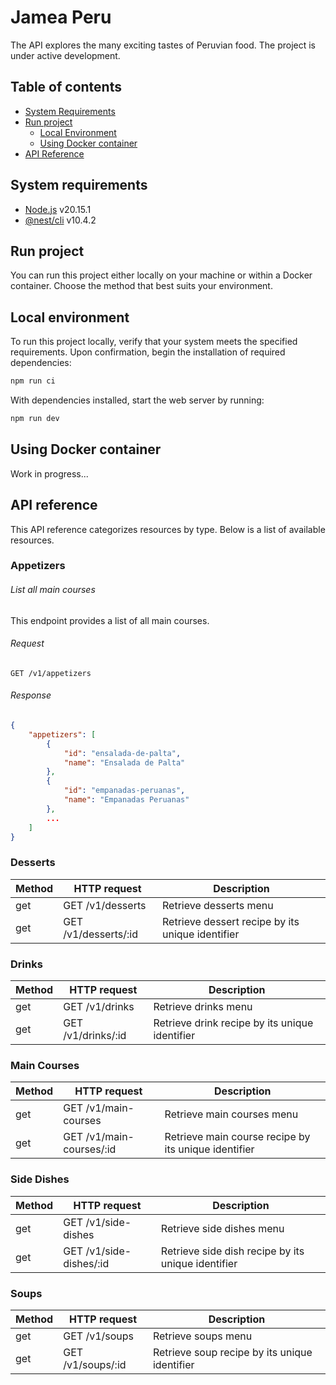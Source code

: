 # Jamea Peru

The API explores the many exciting tastes of Peruvian food. The project is under active development.

## Table of contents
- [System Requirements](#system-requirements)
- [Run project](#run-project)
  - [Local Environment](#local-environment)
  - [Using Docker container](#using-docker-container)
- [API Reference](#api-reference)

## System requirements
* [Node.js](https://nodejs.org/) v20.15.1
* [@nest/cli](https://www.npmjs.com/package/@nestjs/cli) v10.4.2

## Run project

You can run this project either locally on your machine or within a Docker container. Choose the method that best suits your environment.

## Local environment

To run this project locally, verify that your system meets the specified requirements. Upon confirmation, begin the installation of required dependencies:

```bash
npm run ci
```

With dependencies installed, start the web server by running:
  
```bash
npm run dev
```

## Using Docker container

Work in progress...

## API reference

This API reference categorizes resources by type. Below is a list of available resources.

### Appetizers

###### List all main courses

This endpoint provides a list of all main courses.

###### Request
```http request
GET /v1/appetizers
```

###### Response
```json lines
{
    "appetizers": [
        {
            "id": "ensalada-de-palta",
            "name": "Ensalada de Palta"
        },
        {
            "id": "empanadas-peruanas",
            "name": "Empanadas Peruanas"
        },
        ...
    ]
}
```

### Desserts

| Method | HTTP request         | Description                                      |
|--------|----------------------|--------------------------------------------------|
| get    | GET /v1/desserts     | Retrieve desserts menu                           |
| get    | GET /v1/desserts/:id | Retrieve dessert recipe by its unique identifier |

### Drinks

| Method | HTTP request       | Description                                    |
|--------|--------------------|------------------------------------------------|
| get    | GET /v1/drinks     | Retrieve drinks menu                           |
| get    | GET /v1/drinks/:id | Retrieve drink recipe by its unique identifier |

### Main Courses

| Method | HTTP request             | Description                                          |
|--------|--------------------------|------------------------------------------------------|
| get    | GET /v1/main-courses     | Retrieve main courses menu                           |
| get    | GET /v1/main-courses/:id | Retrieve main course recipe by its unique identifier |

### Side Dishes

| Method | HTTP request            | Description                                        |
|--------|-------------------------|----------------------------------------------------|
| get    | GET /v1/side-dishes     | Retrieve side dishes menu                          |
| get    | GET /v1/side-dishes/:id | Retrieve side dish recipe by its unique identifier |


### Soups

| Method | HTTP request         | Description                                   |
|--------|----------------------|-----------------------------------------------|
| get    | GET /v1/soups        | Retrieve soups menu                           |
| get    | GET /v1/soups/:id    | Retrieve soup recipe by its unique identifier |
